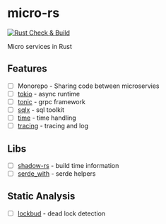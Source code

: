 # micro-rs

[![Rust Check & Build](https://github.com/Akagi201/micro-rs/actions/workflows/ci.yml/badge.svg)](https://github.com/Akagi201/micro-rs/actions/workflows/ci.yml)

Micro services in Rust

## Features

- [ ] Monorepo - Sharing code between microservies
- [ ] [tokio](https://tokio.rs/) - async runtime
- [ ] [tonic](https://github.com/hyperium/tonic) - grpc framework
- [ ] [sqlx](https://github.com/launchbadge/sqlx) - sql toolkit
- [ ] [time](https://github.com/time-rs/time) - time handling
- [ ] [tracing](https://github.com/tokio-rs/tracing) - tracing and log

## Libs

- [ ] [shadow-rs](https://github.com/baoyachi/shadow-rs) - build time information
- [ ] [serde_with](https://github.com/jonasbb/serde_with) - serde helpers

## Static Analysis

- [ ] [lockbud](https://github.com/BurtonQin/lockbud) - dead lock detection
